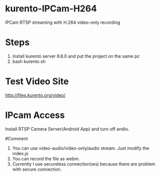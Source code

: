 # kurento-IPCam-H264
IPCam RTSP streaming with H.264 video-only recording 

# Steps

1. Install kurento server 6.6.0 and put the project on the same pc
2. bash kurento.sh
	
	
# Test Video Site
http://files.kurento.org/video/

# IPcam Access
Install RTSP Camera Server(Android App) and turn off andio.

#Comment
1. You can use video-audio/video-only/audio stream. Just modify the index.js
2. You can record the file as webm.
3. Currently I use secureless connection(ws) because there are problem with secure connection.
	
